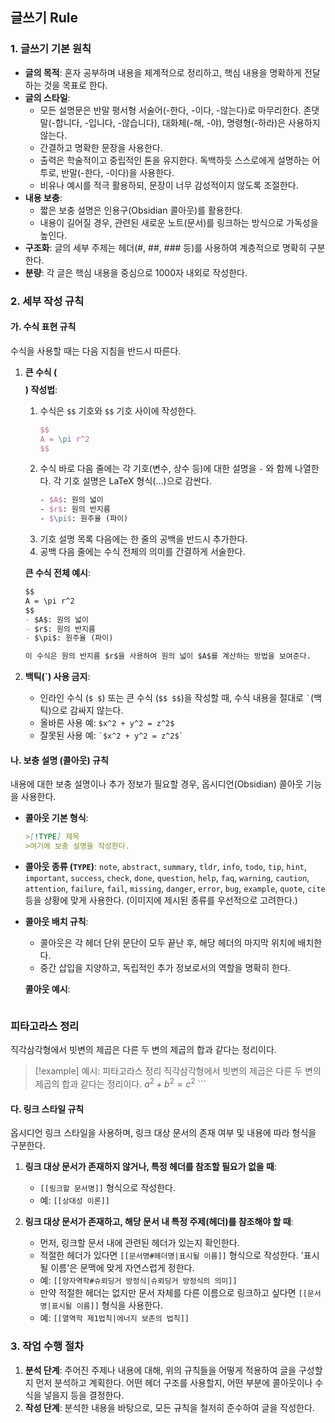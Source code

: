 ## 글쓰기 Rule

### 1\. 글쓰기 기본 원칙

  * **글의 목적**: 혼자 공부하며 내용을 체계적으로 정리하고, 핵심 내용을 명확하게 전달하는 것을 목표로 한다.
  * **글의 스타일**:
	  * 모든 설명문은 반말 평서형 서술어(-한다, -이다, -않는다)로 마무리한다. 존댓말(-합니다, -입니다, -않습니다), 대화체(-해, -야), 명령형(-하라)은 사용하지 않는다.
      * 간결하고 명확한 문장을 사용한다.
      * 출력은 학술적이고 중립적인 톤을 유지한다. 독백하듯 스스로에게 설명하는 어투로, 반말(-한다, -이다)을 사용한다.
      * 비유나 예시를 적극 활용하되, 문장이 너무 감성적이지 않도록 조절한다.
  * **내용 보충**:
      * 짧은 보충 설명은 인용구(Obsidian 콜아웃)를 활용한다.
      * 내용이 길어질 경우, 관련된 새로운 노트(문서)를 링크하는 방식으로 가독성을 높인다.
  * **구조화**: 글의 세부 주제는 헤더(\#, \#\#, \#\#\# 등)를 사용하여 계층적으로 명확히 구분한다.
  * **분량**: 각 글은 핵심 내용을 중심으로 1000자 내외로 작성한다.

### 2\. 세부 작성 규칙

#### 가. 수식 표현 규칙

수식을 사용할 때는 다음 지침을 반드시 따른다.

1.  **큰 수식 ($$ $$) 작성법**:

    1.  수식은 `$$` 기호와 `$$` 기호 사이에 작성한다.
        ```latex
        $$
        A = \pi r^2
        $$
        ```
    2.  수식 바로 다음 줄에는 각 기호(변수, 상수 등)에 대한 설명을 `-` 와 함께 나열한다. 각 기호 설명은 LaTeX 형식($...$)으로 감싼다.
        ```latex
        - $A$: 원의 넓이
        - $r$: 원의 반지름
        - $\pi$: 원주율 (파이)
        ```
    3.  기호 설명 목록 다음에는 한 줄의 공백을 반드시 추가한다.
    4.  공백 다음 줄에는 수식 전체의 의미를 간결하게 서술한다.

    **큰 수식 전체 예시**:

    ```markdown
    $$
    A = \pi r^2
    $$
    - $A$: 원의 넓이
    - $r$: 원의 반지름
    - $\pi$: 원주율 (파이)

    이 수식은 원의 반지름 $r$을 사용하여 원의 넓이 $A$를 계산하는 방법을 보여준다.
    ```

2.  **백틱(\`) 사용 금지**:

      * 인라인 수식 (`$ $`) 또는 큰 수식 (`$$ $$`)을 작성할 때, 수식 내용을 절대로 `` ` ``(백틱)으로 감싸지 않는다.
      * 올바른 사용 예: `$x^2 + y^2 = z^2$`
      * 잘못된 사용 예: `` `$x^2 + y^2 = z^2$` ``

#### 나. 보충 설명 (콜아웃) 규칙

내용에 대한 보충 설명이나 추가 정보가 필요할 경우, 옵시디언(Obsidian) 콜아웃 기능을 사용한다.

* **콜아웃 기본 형식**:

    ```markdown
    >[!TYPE] 제목
    >여기에 보충 설명을 작성한다.
    ```

* **콜아웃 종류 (`TYPE`)**: `note`, `abstract`, `summary`, `tldr`, `info`, `todo`, `tip`, `hint`, `important`, `success`, `check`, `done`, `question`, `help`, `faq`, `warning`, `caution`, `attention`, `failure`, `fail`, `missing`, `danger`, `error`, `bug`, `example`, `quote`, `cite` 등을 상황에 맞게 사용한다. (이미지에 제시된 종류를 우선적으로 고려한다.)
- **콜아웃 배치 규칙**:
    - 콜아웃은 각 헤더 단위 문단이 모두 끝난 후, 해당 헤더의 마지막 위치에 배치한다.
    - 중간 삽입을 지양하고, 독립적인 추가 정보로서의 역할을 명확히 한다.
        
    
    **콜아웃 예시**:

    ```markdown
### 피타고라스 정리

직각삼각형에서 빗변의 제곱은 다른 두 변의 제곱의 합과 같다는 정리이다.

>[!example] 예시: 피타고라스 정리
>직각삼각형에서 빗변의 제곱은 다른 두 변의 제곱의 합과 같다는 정리이다.
>$a^2 + b^2 = c^2$
    ```

#### 다. 링크 스타일 규칙

옵시디언 링크 스타일을 사용하며, 링크 대상 문서의 존재 여부 및 내용에 따라 형식을 구분한다.

1.  **링크 대상 문서가 존재하지 않거나, 특정 헤더를 참조할 필요가 없을 때**:

      * `[[링크할 문서명]]` 형식으로 작성한다.
      * 예: `[[상대성 이론]]`

2.  **링크 대상 문서가 존재하고, 해당 문서 내 특정 주제(헤더)를 참조해야 할 때**:

      * 먼저, 링크할 문서 내에 관련된 헤더가 있는지 확인한다.
      * 적절한 헤더가 있다면 `[[문서명#헤더명|표시될 이름]]` 형식으로 작성한다. '표시될 이름'은 문맥에 맞게 자연스럽게 정한다.
      * 예: `[[양자역학#슈뢰딩거 방정식|슈뢰딩거 방정식의 의미]]`
      * 만약 적절한 헤더는 없지만 문서 자체를 다른 이름으로 링크하고 싶다면 `[[문서명|표시될 이름]]` 형식을 사용한다.
      * 예: `[[열역학 제1법칙|에너지 보존의 법칙]]`

### 3\. 작업 수행 절차

1.  **분석 단계**: 주어진 주제나 내용에 대해, 위의 규칙들을 어떻게 적용하여 글을 구성할지 먼저 분석하고 계획한다. 어떤 헤더 구조를 사용할지, 어떤 부분에 콜아웃이나 수식을 넣을지 등을 결정한다.
2.  **작성 단계**: 분석한 내용을 바탕으로, 모든 규칙을 철저히 준수하여 글을 작성한다.